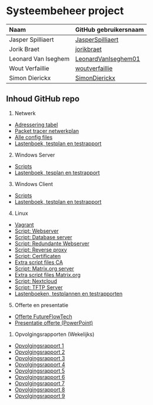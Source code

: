# Systeembeheer project

| Naam                | GitHub gebruikersnaam                                         |
| :------------------ | :------------------------------------------------------------ |
| Jasper Spilliaert   | [JasperSpilliaert](https://github.com/JasperSpilliaert)       |
| Jorik Braet         | [jorikbraet](https://github.com/jorikbraet)                    |
| Leonard Van Iseghem | [LeonardVanIseghem01](https://github.com/LeonardVanIseghem01) |
| Wout Verfaillie     | [woutverfaillie](https://github.com/woutverfaillie)           |
| Simon Dierickx      | [SimonDierickx](https://github.com/SimonDierickx)             |

## Inhoud GitHub repo

1. Netwerk
- [Adressering tabel](./uitwerking/Networking/addressing%20table.md)
- [Packet tracer netwerkplan](./uitwerking/Networking/Netwerkplan.pkt)
- [Alle config files](./uitwerking/Networking/config%20files/)
- [Lastenboek, testplan en testrapport](./uitwerking/Networking/Plannen/)
2. Windows Server
- [Scripts](./uitwerking/VMs/Windows/WinServer/)
- [Lastenboek, tesplan en testrapport](./uitwerking/VMs/Windows/WinServer/Plannen/)
3. Windows Client
- [Scripts](./uitwerking/VMs/Windows/WinClient/)
- [Lastenboek, testplan en testrapport](./uitwerking/VMs/Windows/WinClient/Plannen/)
4. Linux
- [Vagrant](./uitwerking/VMs/Linux/)
- [Script: Webserver](./uitwerking/VMs/Linux/provisioning/web.sh)
- [Script: Database server](./uitwerking/VMs/Linux/provisioning/db.sh)
- [Script: Redundante Webserver](./uitwerking/VMs/Linux/provisioning/redundantWeb.sh)
- [Script: Reverse proxy](./uitwerking/VMs/Linux/provisioning/reverseProxy.sh)
- [Script: Certificaten](./uitwerking/VMs/Linux/provisioning/CA.sh)
- [Extra script files CA](./uitwerking/VMs/Linux/scriptsFilesCA/)
- [Script: Matrix.org server](./uitwerking/VMs/Linux/provisioning/Matrix.sh)
- [Extra script files Matrix.org](./uitwerking/VMs/Linux/Scripts_FilesMatrix/)
- [Script: Nextcloud](./uitwerking/VMs/Linux/provisioning/nextcloud.sh)
- [Script: TFTP Server](./uitwerking/VMs/Linux/provisioning/tftp.sh)
- [Lastenboeken, testplannen en testrapporten](./uitwerking/VMs/Linux/Plannen/)
5. Offerte en presentatie
- [Offerte FutureFlowTech](./uitwerking/offerte/offerte_opgemaakt.md)
- [Presentatie offerte (PowerPoint)](./uitwerking/offerte/Offerte.pptx)
1. Opvolgingsrapporten (Wekelijks)
- [Opvolgingsrapport 1](./opvolging/opvolgingsrapporten/opvolgingsrapport-1.md)
- [Opvolgingsrapport 2](./opvolging/opvolgingsrapporten/opvolgingsrapport-2.md)
- [Opvolgingsrapport 3](./opvolging/opvolgingsrapporten/opvolgingsrapport-3.md)
- [Opvolgingsrapport 4](./opvolging/opvolgingsrapporten/opvolgingsrapport-4.md)
- [Opvolgingsrapport 5](./opvolging/opvolgingsrapporten/opvolgingsrapport-5.md)
- [Opvolgingsrapport 6](./opvolging/opvolgingsrapporten/opvolgingsrapport-6.md)
- [Opvolgingsrapport 7](./opvolging/opvolgingsrapporten/opvolgingsrapport-7.md)
- [Opvolgingsrapport 8](./opvolging/opvolgingsrapporten/opvolgingsrapport-8.md)
- [Opvolgingsrapport 9](./opvolging/opvolgingsrapporten/opvolgingsrapport-9.md)






